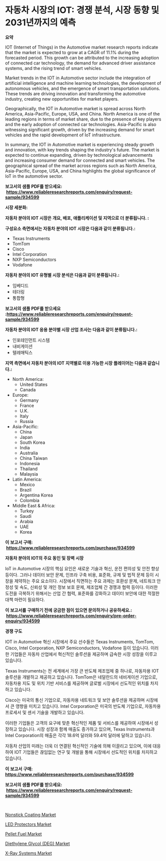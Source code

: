 <p><h1>자동차 시장의 IOT: 경쟁 분석, 시장 동향 및 2031년까지의 예측</h1></p><p><strong>요약</strong></p>
<p><p>IOT (Internet of Things) in the Automotive market research reports indicate that the market is expected to grow at a CAGR of 11.1% during the forecasted period. This growth can be attributed to the increasing adoption of connected car technology, the demand for advanced driver assistance systems, and the rising trend of smart vehicles. </p><p>Market trends in the IOT in Automotive sector include the integration of artificial intelligence and machine learning technologies, the development of autonomous vehicles, and the emergence of smart transportation solutions. These trends are driving innovation and transforming the automotive industry, creating new opportunities for market players.</p><p>Geographically, the IOT in Automotive market is spread across North America, Asia-Pacific, Europe, USA, and China. North America is one of the leading regions in terms of market share, due to the presence of key players and the early adoption of connected car technologies. Asia-Pacific is also witnessing significant growth, driven by the increasing demand for smart vehicles and the rapid development of IoT infrastructure.</p><p>In summary, the IOT in Automotive market is experiencing steady growth and innovation, with key trends shaping the industry's future. The market is expected to continue expanding, driven by technological advancements and increasing consumer demand for connected and smart vehicles. The geographical spread of the market across regions such as North America, Asia-Pacific, Europe, USA, and China highlights the global significance of IoT in the automotive sector.</p></p>
<p><strong>보고서의 샘플 PDF를 받으세요: &nbsp;<a href="https://www.reliableresearchreports.com/enquiry/request-sample/934599">https://www.reliableresearchreports.com/enquiry/request-sample/934599</a></strong></p>
<p><strong>시장 세분화:</strong></p>
<p><strong> 자동차 분야의 IOT 시장은 개요, 배포, 애플리케이션 및 지역으로 더 분류됩니다. :</strong></p>
<p><strong>구성요소 측면에서는 자동차 분야의 IOT 시장은 다음과 같이 분류됩니다.:</strong></p>
<p><ul><li>Texas Instruments</li><li>TomTom</li><li>Cisco</li><li>Intel Corporation</li><li>NXP Semiconductors</li><li>Vodafone</li></ul></p>
<p><strong> 자동차 분야의 IOT 유형별 시장 분석은 다음과 같이 분류됩니다.:</strong></p>
<p><ul><li>임베디드</li><li>테더링</li><li>통합형</li></ul></p>
<p><strong>보고서의 샘플 PDF를 받으세요 :<a href="https://www.reliableresearchreports.com/enquiry/request-sample/934599">https://www.reliableresearchreports.com/enquiry/request-sample/934599</a></strong></p>
<p><strong> 자동차 분야의 IOT 응용 분야별 시장 산업 조사는 다음과 같이 분류됩니다.:</strong></p>
<p><ul><li>인포테인먼트 시스템</li><li>내비게이션</li><li>텔레매틱스</li></ul></p>
<p><strong>지역 측면에서 자동차 분야의 IOT 지역별로 이용 가능한 시장 플레이어는 다음과 같습니다.:</strong></p>
<p><ul>
    <li>
        North America:
        <ul>
            <li>United States</li>
            <li>Canada</li>
        </ul>
    </li>
    <li>
        Europe:
        <ul>
            <li>Germany</li>
            <li>France</li>
            <li>U.K.</li>
            <li>Italy</li>
            <li>Russia</li>
        </ul>
    </li>
    <li>
        Asia-Pacific:
        <ul>
            <li>China</li>
            <li>Japan</li>
            <li>South Korea</li>
            <li>India</li>
            <li>Australia</li>
            <li>China Taiwan</li>
            <li>Indonesia</li>
            <li>Thailand</li>
            <li>Malaysia</li>
        </ul>
    </li>
    <li>
        Latin America:
        <ul>
            <li>Mexico</li>
            <li>Brazil</li>
            <li>Argentina Korea</li>
            <li>Colombia</li>
        </ul>
    </li>
    <li>
        Middle East & Africa:
        <ul>
            <li>Turkey</li>
            <li>Saudi</li>
            <li>Arabia</li>
            <li>UAE</li>
            <li>Korea</li>
        </ul>
    </li>
    </ul></p>
<p><strong>이 보고서 구매: &nbsp;<a href="https://www.reliableresearchreports.com/purchase/934599">https://www.reliableresearchreports.com/purchase/934599</a></strong></p>
<p><strong>자동차 분야의 IOT의 주요 동인 및 장벽 시장</strong></p>
<p><p>IoT in Automotive 시장의 핵심 요인은 새로운 기술과 혁신, 운전 편의성 및 안전 향상 등이다. 그러나 데이터 보안 문제, 인프라 구축 비용, 표준화, 규제 및 법적 문제 등이 시장을 제약하는 주요 요소이다. 시장에서 직면하는 주요 과제는 호환성 문제, 네트워크 안정성 및 속도, 신뢰성 및 개인 정보 보호 문제, 제조업체 간 경쟁과 협력 등이다. 이러한 도전을 극복하기 위해서는 산업 간 협력, 표준화를 강화하고 데이터 보안에 대한 적절한 대책 마련이 필요하다.</p></p>
<p><strong>이 보고서를 구매하기 전에 궁금한 점이 있으면 문의하거나 공유하세요.: &nbsp;<a href="https://www.reliableresearchreports.com/enquiry/pre-order-enquiry/934599">https://www.reliableresearchreports.com/enquiry/pre-order-enquiry/934599</a></strong></p>
<p><strong>경쟁 구도</strong></p>
<p><p>IOT in Automotive 혁신 시장에서 주요 선수들은 Texas Instruments, TomTom, Cisco, Intel Corporation, NXP Semiconductors, Vodafone 등이 있습니다. 이러한 기업들은 자동차 산업에서 혁신적인 솔루션을 제공하며 급속한 시장 성장을 이루고 있습니다.</p><p>Texas Instruments는 전 세계에서 가장 큰 반도체 제조업체 중 하나로, 자동차용 IOT 솔루션을 개발하고 제공하고 있습니다. TomTom은 네덜란드의 네비게이션 기업으로, 자동차용 지도 및 위치 기반 서비스를 제공하며 글로벌 시장에서 선도적인 위치를 차지하고 있습니다.</p><p>Cisco는 미국의 통신 기업으로, 자동차용 네트워크 및 보안 솔루션을 제공하며 시장에서 큰 영향을 미치고 있습니다. Intel Corporation은 미국의 반도체 기업으로, 자동차용 프로세서 및 센서 기술을 개발하고 있습니다.</p><p>이러한 기업들은 고객의 요구에 맞춘 혁신적인 제품 및 서비스를 제공하여 시장에서 성장하고 있습니다. 시장 성장과 함께 매출도 증가하고 있으며, Texas Instruments과 Intel Corporation의 매출은 각각 18.6억 달러와 59.4억 달러에 달하고 있습니다.</p><p>자동차 산업의 미래는 더욱 더 연결된 혁신적인 기술에 의해 이끌리고 있으며, 이에 대응하여 IOT 기업들은 끊임없는 연구 및 개발을 통해 시장에서 선도적인 위치를 차지하고 있습니다.</p></p>
<p><strong>이 보고서 구매: &nbsp; <a href="https://www.reliableresearchreports.com/purchase/934599">https://www.reliableresearchreports.com/purchase/934599</a></strong></p>
<p><strong>보고서의 샘플 PDF를 받으세요: &nbsp;<a href="https://www.reliableresearchreports.com/enquiry/request-sample/934599">https://www.reliableresearchreports.com/enquiry/request-sample/934599</a></strong><strong></strong></p>
<p>&nbsp;</p>
<p><p><a href="https://view.publitas.com/reportprime-1/nonstick-coating-market-size-focuses-on-market-dynamics-in-depth-analysis-and-future-projections-of-its-market-forecasted-for-period-from-2024-to-2031/">Nonstick Coating Market</a></p><p><a href="https://issuu.com/reportprime-2/docs/led-protectors-market-size-2030.pptx">LED Protectors Market</a></p><p><a href="https://view.publitas.com/reportprime-1/pellet-fuel-market-size-growth-and-forecast-from-2024-2031/">Pellet Fuel Market</a></p><p><a href="https://sulfuric-clavicle-d39.notion.site/Diethylene-Glycol-DEG-Market-Size-Furnishes-Valuable-Information-Encompassing-Market-Share-Market-56bbabcc387d4eaba443cf78eb797525">Diethylene Glycol (DEG) Market</a></p><p><a href="https://github.com/marloy8/Market-Research-Report-List-3/blob/main/x-ray-systems-market.md">X-Ray Systems Market</a></p></p>